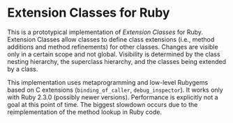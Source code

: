 # Extension Classes for Ruby
This is a prototypical implementation of *Extension Classes* for Ruby. Extension Classes allow classes to define class extensions (i.e., method additions and method refinements) for other classes. Changes are visible only in a certain scope and not global. Visibility is determined by the class nesting hierarchy, the superclass hierarchy, and the classes being extended by a class.

This implementation uses metaprogramming and low-level Rubygems based on C extensions (`binding_of_caller`, `debug_inspector`). It works only with Ruby 2.3.0 (possibly newer versions). Performance is explicitly not a goal at this point of time. The biggest slowdown occurs due to the reimplementation of the method lookup in Ruby code.


